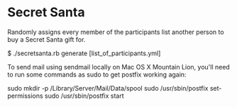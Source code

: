 Secret Santa
============

Randomly assigns every member of the participants list another person to buy a Secret Santa gift for.

  $ ./secretsanta.rb generate [list_of_participants.yml]
  
To send mail using sendmail locally on Mac OS X Mountain Lion, you'll need to run some commands as sudo to get postfix working again:

  sudo mkdir -p /Library/Server/Mail/Data/spool
  sudo /usr/sbin/postfix set-permissions
  sudo /usr/sbin/postfix start